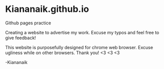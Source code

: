 # Kiananaik.github.io
Github pages practice

Creating a website to advertise my work.
Excuse my typos and feel free to give feedback!

This website is purposefully designed for chrome web browser.
Excuse ugliness while on other browsers.
Thank you! <3 <3 <3

-Kiananaik
